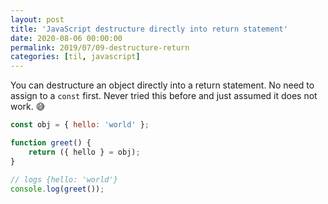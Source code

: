 ```yaml
---
layout: post
title: 'JavaScript destructure directly into return statement'
date: 2020-08-06 00:00:00
permalink: 2019/07/09-destructure-return
categories: [til, javascript]
---
```


You can destructure an object directly into a return statement. No need to assign to a `const` first. Never tried this before and just assumed it does not work. 😅

```js
const obj = { hello: 'world' };

function greet() {
	return ({ hello } = obj);
}

// logs {hello: 'world'}
console.log(greet());
```
